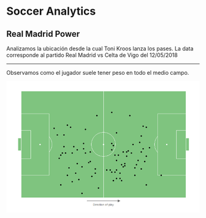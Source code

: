 # Soccer Analytics

## Real Madrid Power

Analizamos la ubicación desde la cual Toni Kroos lanza los pases. La data corresponde al partido Real Madrid vs Celta de Vigo del 12/05/2018


------------------------------------------------------------------------

Observamos como el jugador suele tener peso en todo el medio campo. 

![Jugadores](img/Kroos_Pass_Performance.png)
